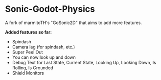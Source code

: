 # Sonic-Godot-Physics
A fork of marmitoTH's "GoSonic2D" that aims to add more features.

**Added features so far:**

* Spindash
* Camera lag (for spindash, etc.)
* Super Peel Out
* You can now look up and down
* Debug Text for Last State, Current State, Looking Up, Looking Down, Is Rolling, Is Grounded
* Shield Monitors
